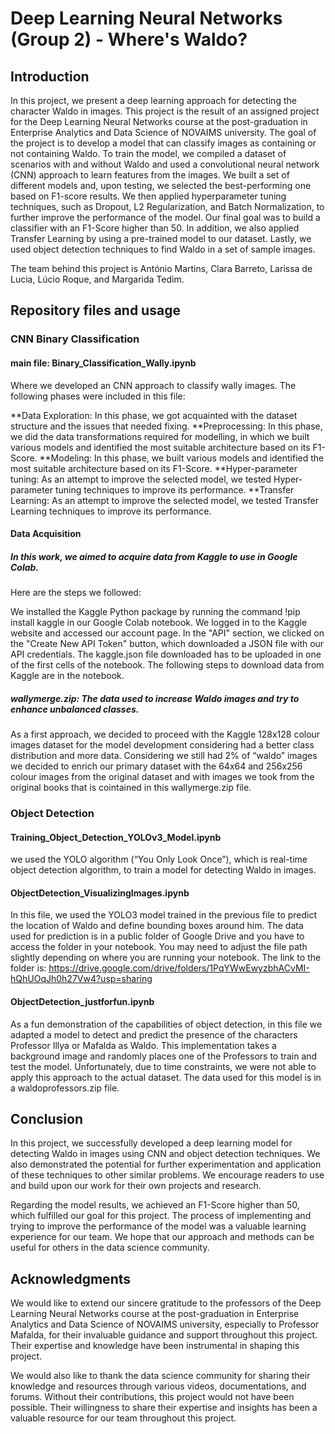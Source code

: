 # Deep Learning Neural Networks (Group 2) - Where's Waldo? 

## Introduction 

In this project, we present a deep learning approach for detecting the character Waldo in images. This project is the result of an assigned project for the Deep Learning Neural Networks course at the post-graduation in Enterprise Analytics and Data Science of NOVAIMS university. The goal of the project is to develop a model that can classify images as containing or not containing Waldo. To train the model, we compiled a dataset of scenarios with and without Waldo and used a convolutional neural network (CNN) approach to learn features from the images. We built a set of different models and, upon testing, we selected the best-performing one based on F1-score results. We then applied hyperparameter tuning techniques, such as Dropout, L2 Regularization, and Batch Normalization, to further improve the performance of the model. Our final goal was to build a classifier with an F1-Score higher than 50. In addition, we also applied Transfer Learning by using a pre-trained model to our dataset. Lastly, we used object detection techniques to find Waldo in a set of sample images.

The team behind this project is António Martins, Clara Barreto, Larissa de Lucia, Lúcio Roque, and Margarida Tedim.

## Repository files and usage 

### CNN Binary Classification

#### main file: Binary_Classification_Wally.ipynb 

Where we developed an CNN approach to classify wally images. The following phases were included in this file:

**Data Exploration: In this phase, we got acquainted with the dataset structure and the issues that needed fixing.
**Preprocessing: In this phase, we did the data transformations required for modelling, in which we built various models and identified the most suitable architecture based on its F1-Score.
**Modeling: In this phase, we built various models and identified the most suitable architecture based on its F1-Score.
**Hyper-parameter tuning: As an attempt to improve the selected model, we tested Hyper-parameter tuning techniques to improve its performance.
**Transfer Learning: As an attempt to improve the selected model, we tested Transfer Learning techniques to improve its performance.

#### Data Acquisition

##### In this work, we aimed to acquire data from Kaggle to use in Google Colab. 

Here are the steps we followed:

We installed the Kaggle Python package by running the command !pip install kaggle in our Google Colab notebook.
We logged in to the Kaggle website and accessed our account page. In the "API" section, we clicked on the "Create New API Token" button, which downloaded a JSON file with our API credentials.
The kaggle.json file downloaded has to be uploaded in one of the first cells of the notebook. The following steps to download data from Kaggle are in the notebook.

##### wallymerge.zip: The data used to increase Waldo images and try to enhance unbalanced classes.

As a first approach, we decided to proceed with  the Kaggle 128x128 colour images dataset for the model development considering had a better class distribution and more data.
Considering we still had 2% of “waldo” images we decided to enrich our primary dataset with the 64x64 and 256x256 colour images from the original dataset and with images we took from the original books that is cointained in this wallymerge.zip file.

### Object Detection

#### Training_Object_Detection_YOLOv3_Model.ipynb

 we used the YOLO algorithm (“You Only Look Once”), which is real-time object detection algorithm, to train a model for detecting Waldo in images.

#### ObjectDetection_VisualizingImages.ipynb 

In this file, we used the YOLO3 model trained in the previous file to predict the location of Waldo and define bounding boxes around him. The data used for prediction is in a public folder of Google Drive and you have to access the folder in your notebook. You may need to adjust the file path slightly depending on where you are running your notebook. The link to the folder is: https://drive.google.com/drive/folders/1PqYWwEwyzbhACvMI-hQhUOqJh0h27Vw4?usp=sharing

#### ObjectDetection_justforfun.ipynb 

As a fun demonstration of the capabilities of object detection, in this file we adapted a model to detect and predict the presence of the characters Professor Illya or Mafalda as Waldo. This implementation takes a background image and randomly places one of the Professors to train and test the model. Unfortunately, due to time constraints, we were not able to apply this approach to the actual dataset. The data used for this model is in a waldoprofessors.zip file.

## Conclusion

In this project, we successfully developed a deep learning model for detecting Waldo in images using CNN and object detection techniques. We also demonstrated the potential for further experimentation and application of these techniques to other similar problems. We encourage readers to use and build upon our work for their own projects and research.

Regarding the model results, we achieved an F1-Score higher than 50, which fulfilled our goal for this project. The process of implementing and trying to improve the performance of the model was a valuable learning experience for our team. We hope that our approach and methods can be useful for others in the data science community.

## Acknowledgments

We would like to extend our sincere gratitude to the professors of the Deep Learning Neural Networks course at the post-graduation in Enterprise Analytics and Data Science of NOVAIMS university, especially to Professor Mafalda, for their invaluable guidance and support throughout this project. Their expertise and knowledge have been instrumental in shaping this project.

We would also like to thank the data science community for sharing their knowledge and resources through various videos, documentations, and forums. Without their contributions, this project would not have been possible. Their willingness to share their expertise and insights has been a valuable resource for our team throughout this project.

